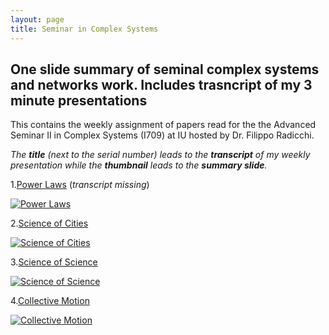 ```yaml
---
layout: page
title: Seminar in Complex Systems
---
```


## One slide summary of seminal complex systems and networks work. Includes trasncript of my 3 minute presentations 

This contains the weekly assignment of papers read for the the Advanced Seminar II in Complex Systems (I709) at IU hosted by Dr. Filippo Radicchi.

*The **title** (next to the serial number) leads to the **transcript** of my weekly presentation while the **thumbnail** leads to the **summary slide**.*

1.[Power Laws](https://drive.google.com/file/d/1tE-zXmM-sQn87Joqy5myYyF2gwqNsJmO/view?usp=sharing) (*transcript missing*)

[![Power Laws](https://jitha.me/wp-content/uploads/2015/01/random-vs-power-law-distribution-2.jpg)](https://drive.google.com/file/d/1tE-zXmM-sQn87Joqy5myYyF2gwqNsJmO/view?usp=sharing)


2.[Science of Cities](https://docs.google.com/document/d/1gjcQG4GyuqokUgo-iUNaeXWZFyn2ge5jf0f9o3AwoWY/edit?usp=sharing)

[![Science of Cities](https://www.researchgate.net/profile/Michael_Batty2/publication/5593135/figure/fig1/AS:280900416884736@1443983286222/Fractal-cities-A-Population-morphology-of-London-B-The-road-network-in-London.png)](https://drive.google.com/file/d/1ksGX7Ej4r3GfGVBeldlrjeY-udD2m30k/view?usp=sharing)


3.[Science of Science](https://docs.google.com/document/d/13GueBS2Qsoh1ui35znT0zrRqfq0_z7eNjgiD81B7UoA/edit?usp=sharing)

[![Science of Science](https://science.sciencemag.org/content/359/6379/eaao0185/F1.large.jpg)](https://drive.google.com/file/d/1iac64qienVagl1BwpmKbZHZtIZJJkxb9/view?usp=sharing)

4.[Collective Motion](https://docs.google.com/document/d/1s1J3Hp0lsiET1p62dKnBZGx1tDfbIvsyQAB96A19Czg/edit?usp=sharing)

[![Collective Motion](https://assets.bwbx.io/images/users/iqjWHBFdfxIU/iL9Dlx6KpeB8/v0/1200x737.jpg)](https://drive.google.com/file/d/1Z1jMZUZCiPPXes5idqRTpcIxHxwD_n-I/view?usp=sharing)
